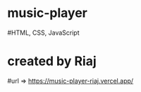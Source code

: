 # music-player
#HTML, CSS, JavaScript
# created by Riaj
#url => https://music-player-riaj.vercel.app/
